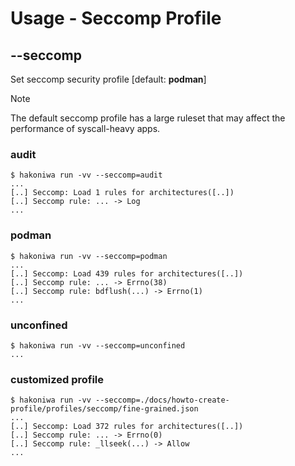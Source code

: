 # Usage - Seccomp Profile

## --seccomp

Set seccomp security profile [default: **podman**]

> [!NOTE]
> The default seccomp profile has a large ruleset that may affect the performance
> of syscall-heavy apps.

### audit

```console
$ hakoniwa run -vv --seccomp=audit
...
[..] Seccomp: Load 1 rules for architectures([..])
[..] Seccomp rule: ... -> Log
...
```

### podman

```console
$ hakoniwa run -vv --seccomp=podman
...
[..] Seccomp: Load 439 rules for architectures([..])
[..] Seccomp rule: ... -> Errno(38)
[..] Seccomp rule: bdflush(...) -> Errno(1)
...
```

### unconfined

```console
$ hakoniwa run -vv --seccomp=unconfined
...
```

### customized profile

```console
$ hakoniwa run -vv --seccomp=./docs/howto-create-profile/profiles/seccomp/fine-grained.json
...
[..] Seccomp: Load 372 rules for architectures([..])
[..] Seccomp rule: ... -> Errno(0)
[..] Seccomp rule: _llseek(...) -> Allow
...
```

